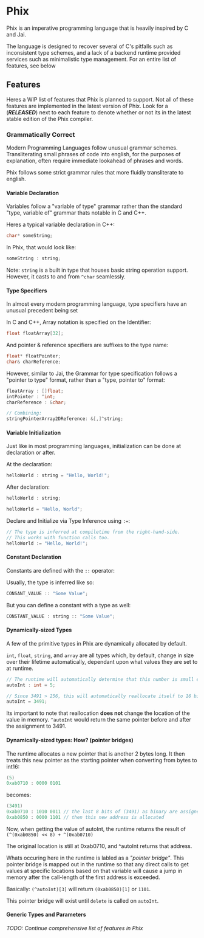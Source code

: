 # Phix
Phix is an imperative programming language that is heavily inspired by C and Jai.

The language is designed to recover several of C's pitfalls such as inconsistent type schemes, and a lack of a backend runtime provided services such as minimalistic type management. For an entire list of features, see below

## Features

Heres a WIP list of features that Phix is planned to support. Not all of these features are implemented in the latest version of Phix. Look for a (***RELEASED***) next to each feature to denote whether or not its in the latest stable edition of the Phix compiler.

### Grammatically Correct

Modern Programming Languages follow unusual grammar schemes. Transliterating small phrases of code into english, for the purposes of explanation, often require immediate lookahead of phrases and words.

Phix follows some strict grammar rules that more fluidly transliterate to english.

#### Variable Declaration

Variables follow a "variable of type" grammar rather than the standard "type, variable of" grammar thats notable in C and C++.

Heres a typical variable declaration in C++:
```cpp
char* someString;
```
In Phix, that would look like:
```cpp
someString : string;
```

Note: `string` is a built in type that houses basic string operation support. However, it casts to and from `^char` seamlessly.

#### Type Specifiers

In almost every modern programming language, type specifiers have an unusual precedent being set

In C and C++, Array notation is specified on the Identifier:
```cpp
float floatArray[32];
```
And pointer & reference specifiers are suffixes to the type name:
```cpp
float* floatPointer;
char& charReference;
```
However, similar to Jai, the Grammar for type specification follows a "pointer to type" format, rather than a "type, pointer to" format:
```cpp
floatArray : []float;
intPointer : ^int;
charReference : &char;

// Combining:
stringPointerArray2DReference: &[,]^string;
```

#### Variable Initialization

Just like in most programming languages, initialization can be done at declaration or after.

At the declaration:
```cpp
helloWorld : string = "Hello, World!";
```

After declaration:
```cpp
helloWorld : string;

helloWorld = "Hello, World";
```

Declare and Initialize via Type Inference using `:=`:
```cpp
// The type is inferred at compiletime from the right-hand-side.
// This works with function calls too.
helloWorld := "Hello, World!";
```

#### Constant Declaration

Constants are defined with the `::` operator:

Usually, the type is inferred like so:
```cpp
CONSANT_VALUE :: "Some Value";
```

But you can define a constant with a type as well:
```cpp
CONSTANT_VALUE : string :: "Some Value";
```

#### Dynamically-sized Types

A few of the primitive types in Phix are dynamically allocated by default.

`int`, `float`, `string`, and `array` are all types which, by default, change in size over their lifetime automatically, dependant upon what values they are set to at runtime.

```cpp
// The runtime will automatically determine that this number is small enough to be an 8-bit integer.
autoInt : int = 5;

// Since 3491 > 256, this will automatically reallocate itself to 16 bits, rather than 8.
autoInt = 3491;
```

Its important to note that reallocation **does not** change the location of the value in memory. `^autoInt` would return the same pointer before and after the assignment to 3491.

#### Dynamically-sized types: How? (pointer bridges)

The runtime allocates a new pointer that is another 2 bytes long. It then treats this new pointer as the starting pointer when converting from bytes to int16:

```cpp
(5)
0xab0710 : 0000 0101
```
becomes:
```cpp
(3491)
0xab0710 : 1010 0011 // the last 8 bits of (3491) as binary are assigned to this address
0xab0850 : 0000 1101 // then this new address is allocated
```
Now, when getting the value of autoInt, the runtime returns the result of `(^(0xab0850) << 8) + ^(0xab0710)`

The original location is still at 0xab0710, and ^autoInt returns that address.

Whats occuring here in the runtime is labled as a *"pointer bridge"*. This pointer bridge is mapped out in the runtime so that any direct calls to get values at specific locations based on that variable will cause a jump in memory after the call-length of the first address is exceeded.

Basically: `(^autoInt)[3]` will return `(0xab0850)[1]` or `1101`.

This pointer bridge will exist until `delete` is called on `autoInt`.

#### Generic Types and Parameters

*TODO: Continue comprehensive list of features in Phix*

